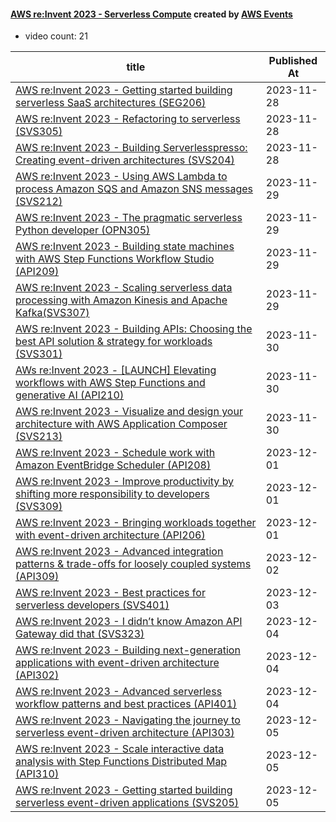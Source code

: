 

#### [AWS re:Invent 2023 - Serverless Compute](https://www.youtube.com/playlist?list=PL2yQDdvlhXf_rloSt34Uh37PBzTti6aFc) created by [AWS Events](https://www.youtube.com/channel/UCdoadna9HFHsxXWhafhNvKw)

* video count: 21 

| title                                                                                                                                               | Published At |
| --------------------------------------------------------------------------------------------------------------------------------------------------- | ------------ |
| [AWS re:Invent 2023 - Getting started building serverless SaaS architectures (SEG206)](https://www.youtube.com/watch?v=Cag8cDbi-sk)                 | 2023-11-28   |
| [AWS re:Invent 2023 - Refactoring to serverless (SVS305)](https://www.youtube.com/watch?v=bIu8XZZROw4)                                              | 2023-11-28   |
| [AWS re:Invent 2023 - Building Serverlesspresso: Creating event-driven architectures (SVS204)](https://www.youtube.com/watch?v=cOQClEYryvU)         | 2023-11-28   |
| [AWS re:Invent 2023 - Using AWS Lambda to process Amazon SQS and Amazon SNS messages (SVS212)](https://www.youtube.com/watch?v=GWa2N3xe73M)         | 2023-11-29   |
| [AWS re:Invent 2023 - The pragmatic serverless Python developer (OPN305)](https://www.youtube.com/watch?v=52W3Qyg242Y)                              | 2023-11-29   |
| [AWS re:Invent 2023 - Building state machines with AWS Step Functions Workflow Studio (API209)](https://www.youtube.com/watch?v=wyeEWt5mFPI)        | 2023-11-29   |
| [AWS re:Invent 2023 - Scaling serverless data processing with Amazon Kinesis and Apache Kafka(SVS307)](https://www.youtube.com/watch?v=ZYSOwyCxqJ8) | 2023-11-29   |
| [AWS re:Invent 2023 - Building APIs: Choosing the best API solution & strategy for workloads (SVS301)](https://www.youtube.com/watch?v=U6Zz_Bj6yEY) | 2023-11-30   |
| [AWs re:Invent 2023 - [LAUNCH] Elevating workflows with AWS Step Functions and generative AI (API210)](https://www.youtube.com/watch?v=bqCn74FSPyg) | 2023-11-30   |
| [AWS re:Invent 2023 - Visualize and design your architecture with AWS Application Composer (SVS213)](https://www.youtube.com/watch?v=NcJegNwEfLA)   | 2023-11-30   |
| [AWS re:Invent 2023 - Schedule work with Amazon EventBridge Scheduler (API208)](https://www.youtube.com/watch?v=ROEdJxToS9E)                        | 2023-12-01   |
| [AWS re:Invent 2023 - Improve productivity by shifting more responsibility to developers (SVS309)](https://www.youtube.com/watch?v=qlz15v-gHFI)     | 2023-12-01   |
| [AWS re:Invent 2023 - Bringing workloads together with event-driven architecture (API206)](https://www.youtube.com/watch?v=NOlz2jlOVBo)             | 2023-12-01   |
| [AWS re:Invent 2023 - Advanced integration patterns & trade-offs for loosely coupled systems (API309)](https://www.youtube.com/watch?v=FGKGdUiZKto) | 2023-12-02   |
| [AWS re:Invent 2023 - Best practices for serverless developers (SVS401)](https://www.youtube.com/watch?v=sdCA0Y7QDrM)                               | 2023-12-03   |
| [AWS re:Invent 2023 - I didn’t know Amazon API Gateway did that (SVS323)](https://www.youtube.com/watch?v=SlWJCTrMLOA)                              | 2023-12-04   |
| [AWS re:Invent 2023 - Building next-generation applications with event-driven architecture (API302)](https://www.youtube.com/watch?v=KXR17uwLEC8)   | 2023-12-04   |
| [AWS re:Invent 2023 - Advanced serverless workflow patterns and best practices (API401)](https://www.youtube.com/watch?v=Fp-F8ehBUFY)               | 2023-12-04   |
| [AWS re:Invent 2023 - Navigating the journey to serverless event-driven architecture (API303)](https://www.youtube.com/watch?v=hvGuqHp051c)         | 2023-12-05   |
| [AWS re:Invent 2023 - Scale interactive data analysis with Step Functions Distributed Map (API310)](https://www.youtube.com/watch?v=JHW8ZSYXsXU)    | 2023-12-05   |
| [AWS re:Invent 2023 - Getting started building serverless event-driven applications (SVS205)](https://www.youtube.com/watch?v=1aTQI-Kqs2U)          | 2023-12-05   |